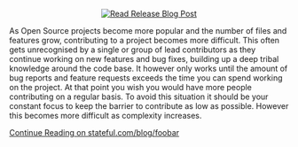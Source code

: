<p align="center">
  <a title="Read Release Blog Post" href="https://www.youtube.com/watch?v=UQPb73Zz9qk">
    <img src="https://www.stateful.com/_next/image?url=https%3A%2F%2Fmedia.graphassets.com%2FEpEQOszQT8Crm0G0mGmG&w=1920&q=75" alt="Read Release Blog Post" />
  </a>
</p>

As Open Source projects become more popular and the number of files and features grow, contributing to a project becomes more difficult. This often gets unrecognised by a single or group of lead contributors as they continue working on new features and bug fixes, building up a deep tribal knowledge around the code base. It however only works until the amount of bug reports and feature requests exceeds the time you can spend working on the project. At that point you wish you would have more people contributing on a regular basis. To avoid this situation it should be your constant focus to keep the barrier to contribute as low as possible. However this becomes more difficult as complexity increases.

[Continue Reading on stateful.com/blog/foobar](https://www.stateful.com/blog/run-readme-in-your-terminal)

